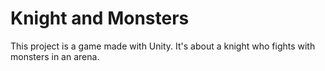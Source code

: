 # Knight and Monsters
This project is a game made with Unity. It's about a knight who fights with monsters in an arena.
